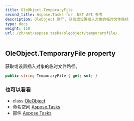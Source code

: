 ```yaml
---
title: OleObject.TemporaryFile
second_title: Aspose.Tasks for .NET API 参考
description: OleObject 财产. 获取或设置插入对象的临时文件路径
type: docs
weight: 110
url: /zh/net/aspose.tasks/oleobject/temporaryfile/
---
```

## OleObject.TemporaryFile property

获取或设置插入对象的临时文件路径。

```csharp
public string TemporaryFile { get; set; }
```

### 也可以看看

* class [OleObject](../)
* 命名空间 [Aspose.Tasks](../../oleobject/)
* 部件 [Aspose.Tasks](../../../)


